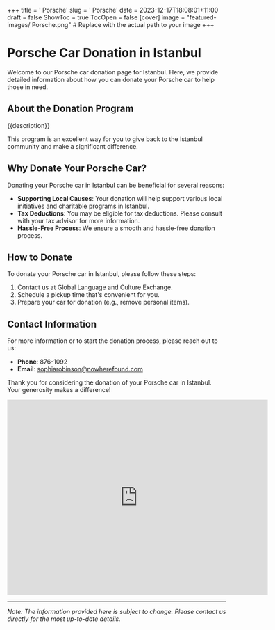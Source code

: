 +++
title = '    Porsche'
slug = '    Porsche'
date = 2023-12-17T18:08:01+11:00
draft = false
ShowToc = true
TocOpen = false
[cover]
image = "featured-images/    Porsche.png"  # Replace with the actual path to your image
+++



#     Porsche Car Donation in     Istanbul

Welcome to our     Porsche car donation page for     Istanbul. Here, we provide detailed information about how you can donate your     Porsche car to help those in need.

## About the Donation Program

{{description}}

This program is an excellent way for you to give back to the     Istanbul community and make a significant difference.

## Why Donate Your     Porsche Car?

Donating your     Porsche car in     Istanbul can be beneficial for several reasons:

- **Supporting Local Causes**: Your donation will help support various local initiatives and charitable programs in     Istanbul.
- **Tax Deductions**: You may be eligible for tax deductions. Please consult with your tax advisor for more information.
- **Hassle-Free Process**: We ensure a smooth and hassle-free donation process.

## How to Donate

To donate your     Porsche car in     Istanbul, please follow these steps:

1. Contact us at     Global Language and Culture Exchange.
2. Schedule a pickup time that's convenient for you.
3. Prepare your car for donation (e.g., remove personal items).

## Contact Information

For more information or to start the donation process, please reach out to us:

- **Phone**: 876-1092
- **Email**:     sophiarobinson@nowherefound.com

Thank you for considering the donation of your     Porsche car in     Istanbul. Your generosity makes a difference!

<!-- Other content -->

<iframe width="600" height="450" frameborder="0" style="border:0" src="https://www.google.com/maps/embed/v1/place?key=AIzaSyDivX6qAx8DlsaPtf6od3s40HLANl8aFcE&q=++++Istanbul" allowfullscreen></iframe>

<!-- Other content -->

---

*Note: The information provided here is subject to change. Please contact us directly for the most up-to-date details.*
